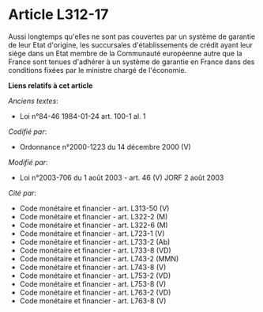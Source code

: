 # Article L312-17

Aussi longtemps qu'elles ne sont pas couvertes par un système de garantie de leur Etat d'origine, les succursales
d'établissements de crédit ayant leur siège dans un Etat membre de la Communauté européenne autre que la France sont tenues
d'adhérer à un système de garantie en France dans des conditions fixées par le ministre chargé de l'économie.

**Liens relatifs à cet article**

_Anciens textes_:

  - Loi n°84-46 1984-01-24 art. 100-1 al. 1

_Codifié par_:

  - Ordonnance n°2000-1223 du 14 décembre 2000 (V)

_Modifié par_:

  - Loi n°2003-706 du 1 août 2003 - art. 46 (V) JORF 2 août 2003

_Cité par_:

  - Code monétaire et financier - art. L313-50 (V)
  - Code monétaire et financier - art. L322-2 (M)
  - Code monétaire et financier - art. L322-6 (M)
  - Code monétaire et financier - art. L723-1 (V)
  - Code monétaire et financier - art. L733-2 (Ab)
  - Code monétaire et financier - art. L733-8 (VD)
  - Code monétaire et financier - art. L743-2 (MMN)
  - Code monétaire et financier - art. L743-8 (V)
  - Code monétaire et financier - art. L753-2 (VD)
  - Code monétaire et financier - art. L753-8 (V)
  - Code monétaire et financier - art. L763-2 (VD)
  - Code monétaire et financier - art. L763-8 (V)
